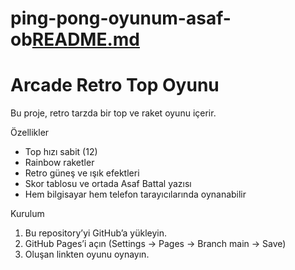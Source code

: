 # ping-pong-oyunum-asaf-ob[README.md](https://github.com/user-attachments/files/22191844/README.md)
# Arcade Retro Top Oyunu

Bu proje, retro tarzda bir top ve raket oyunu içerir. 

Özellikler
- Top hızı sabit (12)
- Rainbow raketler
- Retro güneş ve ışık efektleri
- Skor tablosu ve ortada Asaf Battal yazısı
- Hem bilgisayar hem telefon tarayıcılarında oynanabilir

Kurulum
1. Bu repository’yi GitHub’a yükleyin.
2. GitHub Pages’i açın (Settings → Pages → Branch main → Save)
3. Oluşan linkten oyunu oynayın.
